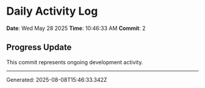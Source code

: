 # Daily Activity Log

**Date**: Wed May 28 2025
**Time**: 10:46:33 AM
**Commit**: 2

## Progress Update

This commit represents ongoing development activity.

---
Generated: 2025-08-08T15:46:33.342Z
